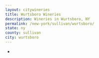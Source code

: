 ```yaml
---
layout: citywineries
title: Wurtsboro Wineries
description: Wineries in Wurtsboro, NY
permalink: /new-york/sullivan/wurtsboro/
state: ny
county: sullivan
city: wurtsboro
---
```

-
